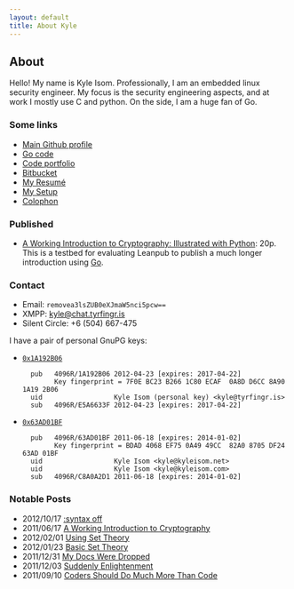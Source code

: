 ```yaml
---
layout: default
title: About Kyle
---
```


<h2>About</h2>
Hello! My name is Kyle Isom. Professionally, I am an embedded linux security
engineer. My focus is the security engineering aspects, and at work I mostly
use C and python. On the side, I am a huge fan of Go.

### Some links

* [Main Github profile](https://github.com/kisom)
* [Go code](http://gokyle.github.com)
* [Code portfolio](https://tyrfingr.is)
* [Bitbucket](https://bitbucket.org/kisom)
* [My Resumé](/resume/)
* [My Setup](/uses/)
* [Colophon](/colophon/)

### Published

* [A Working Introduction to Cryptography: Illustrated with Python](https://leanpub.com/pycrypto): 20p. This is a testbed for evaluating Leanpub to publish a much
longer introduction using [Go](http://golang.org).

### Contact

* Email: `removea3lsZUB0eXJmaW5nci5pcw==`
* XMPP: kyle@chat.tyrfingr.is
* Silent Circle: +6 (504) 667-475

I have a pair of personal GnuPG keys:

* [`0x1A192B06`](/about/keys/tyrfingr.asc)

        pub   4096R/1A192B06 2012-04-23 [expires: 2017-04-22]
              Key fingerprint = 7F0E BC23 B266 1C80 ECAF  0A8D D6CC 8A90 1A19 2B06
        uid                  Kyle Isom (personal key) <kyle@tyrfingr.is>
        sub   4096R/E5A6633F 2012-04-23 [expires: 2017-04-22]        

* [`0x63AD01BF`](/about/keys/kyle.asc)

        pub   4096R/63AD01BF 2011-06-18 [expires: 2014-01-02]
              Key fingerprint = BDAD 4068 EF75 0A49 49CC  82A0 8705 DF24 63AD 01BF
        uid                  Kyle Isom <kyle@kyleisom.net>
        uid                  Kyle Isom <kyle@kyleisom.com>
        sub   4096R/C8A0A2D1 2011-06-18 [expires: 2014-01-02]


### Notable Posts

<ul>
<li><span class="label inverse">2012/10/17</span> <a href="/blog/2012/10/17/syntax-off">:syntax off</a></li>
<li><span class="label inverse">2011/06/17</span> <a href="/blog/2011/06/17/intro-to-crypto/">A Working Introduction to Cryptography</a></li>
<li><span class="label inverse">2012/02/01</span> <a href="http://kyleisom.net/blog/2012/02/01/using-set-theory/">Using Set Theory</a></li>
<li><span class="label inverse">2012/01/23</span> <a href="/blog/2012/01/23/basic-set-theory/">Basic Set Theory</a></li>
<li><span class="label inverse">2011/12/31</span> <a href="/blog/2011/12/31/my-docs-were-dropped/">My Docs Were Dropped</a></li>
<li><span class="label inverse">2011/12/03</span> <a href="/blog/2011/12/03/suddenly-enlightenment/">Suddenly Enlightenment</a></li>
<li><span class="label inverse">2011/09/10</span> <a href="http://kyleisom.net/blog/2011/09/10/coders-should-do-much-more-than-code/">Coders Should Do Much More Than Code</a></li>
</ul>
